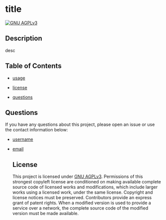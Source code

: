 
# title 
  [![GNU AGPLv3](https://img.shields.io/badge/License-AGPL_v3-blue.svg)](https://www.gnu.org/licenses/agpl-3.0)
  

## Description
desc
  
## Table of Contents
* [usage](#usage) 
* [license](#license) 

* [questions](#questions)
 
## Questions
If you have any questions about this project, please open an issue or use the contact information below:
* [username](https://www.github.com/username)
* [email](mailto:email)
  

  ## License
  This project is licensed under [GNU AGPLv3](https://www.gnu.org/licenses/agpl-3.0). Permissions of this strongest copyleft license are conditioned on making available complete source code of licensed works and modifications, which include larger works using a licensed work, under the same license. Copyright and license notices must be preserved. Contributors provide an express grant of patent rights. When a modified version is used to provide a service over a network, the complete source code of the modified version must be made available.
  

